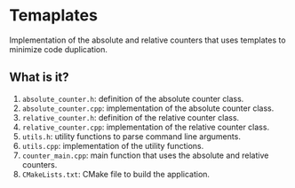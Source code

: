 # Temaplates

Implementation of the absolute and relative counters that uses templates to
minimize code duplication.


## What is it?

1. `absolute_counter.h`: definition of the absolute counter class.
1. `absolute_counter.cpp`: implementation of the absolute counter class.
1. `relative_counter.h`: definition of the relative counter class.
1. `relative_counter.cpp`: implementation of the relative counter class.
1. `utils.h`: utility functions to parse command line arguments.
1. `utils.cpp`: implementation of the utility functions.
1. `counter_main.cpp`: main function that uses the absolute and relative
   counters.
1. `CMakeLists.txt`: CMake file to build the application.
